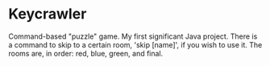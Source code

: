 # Keycrawler
Command-based "puzzle" game. My first significant Java project.
There is a command to skip to a certain room, 'skip [name]', if you wish to use it.
The rooms are, in order: red, blue, green, and final.
